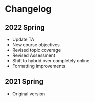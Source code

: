 # Changelog

## 2022 Spring

* Update TA
* New course objectives
* Revised topic coverage
* Revised Assessment
* Shift to hybrid over completely online
* Formatting improvements

## 2021 Spring

* Original version